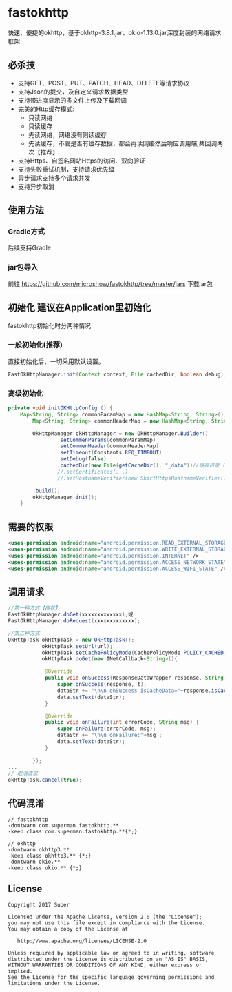 # fastokhttp
快速、便捷的okhttp，基于okhttp-3.8.1.jar、okio-1.13.0.jar深度封装的网络请求框架

## 必杀技
* 支持GET、POST、PUT、PATCH、HEAD、DELETE等请求协议
* 支持Json的提交，及自定义请求数据类型
* 支持带进度显示的多文件上传及下载回调
* 完美的Http缓存模式:
  - 只读网络
  - 只读缓存
  - 先读网络，网络没有则读缓存
  - 先读缓存，不管是否有缓存数据，都会再读网络然后响应调用端,共回调两次【推荐】
* 支持Https、自签名网站Https的访问、双向验证
* 支持失败重试机制，支持请求优先级
* 异步请求支持多个请求并发
* 支持异步取消

## 使用方法
### Gradle方式
后续支持Gradle

### jar包导入
前往 https://github.com/microshow/fastokhttp/tree/master/jars 下载jar包

## 初始化 建议在Application里初始化
fastokhttp初始化时分两种情况

### 一般初始化(推荐)
直接初始化后，一切采用默认设置。
```java
FastOkHttpManager.init(Context context, File cachedDir, boolean debug);
```

### 高级初始化
```java
private void initOKHttpConfig () {
	Map<String, String> commonParamMap = new HashMap<String, String>();
        Map<String, String> commonHeaderMap = new HashMap<String, String>();

        OkHttpManager okHttpManager = new OkHttpManager.Builder()
                .setCommenParams(commonParamMap)
                .setCommenHeader(commonHeaderMap)
                .setTimeout(Constants.REQ_TIMEOUT)
                .setDebug(false)
                .cachedDir(new File(getCacheDir(), "_data"))//缓存目录 (必须的配置)
                //.setCertificates(...)
                //.setHostnameVerifier(new SkirtHttpsHostnameVerifier())

        .build();
        okHttpManager.init();
	}
```

## 需要的权限
```xml
<uses-permission android:name="android.permission.READ_EXTERNAL_STORAGE" />
<uses-permission android:name="android.permission.WRITE_EXTERNAL_STORAGE" />
<uses-permission android:name="android.permission.INTERNET" />
<uses-permission android:name="android.permission.ACCESS_NETWORK_STATE" />
<uses-permission android:name="android.permission.ACCESS_WIFI_STATE" />
```

## 调用请求 
```java
//第一种方式【推荐】
FastOkHttpManager.doGet(xxxxxxxxxxxxx);或
FastOkHttpManager.doRequest(xxxxxxxxxxxxx);

//第二种方式
OkHttpTask okHttpTask = new OkHttpTask();
    	   okHttpTask.setUrl(url);
    	   okHttpTask.setCachePolicyMode(CachePolicyMode.POLICY_CACHED_AND_NETWORK);
    	   okHttpTask.doGet(new INetCallback<String>(){

			@Override
			public void onSuccess(ResponseDataWrapper response, String t) {
				super.onSuccess(response, t);
				dataStr += "\n\n onSuccess isCacheData="+response.isCacheData()+" > datas:"+t ;
				data.setText(dataStr);
			}

			@Override
			public void onFailure(int errorCode, String msg) {
				super.onFailure(errorCode, msg);
				dataStr += "\n\n onFailure:"+msg ;
				data.setText(dataStr);
			}
    		
    	});
...
// 取消请求
okHttpTask.cancel(true);
```

## 代码混淆
```text
// fastokhttp
-dontwarn com.superman.fastokhttp.**
-keep class com.superman.fastokhttp.**{*;}

// okhttp
-dontwarn okhttp3.**
-keep class okhttp3.** {*;} 
-dontwarn okio.**
-keep class okio.** {*;} 
```

## License
```text
Copyright 2017 Super

Licensed under the Apache License, Version 2.0 (the "License");
you may not use this file except in compliance with the License.
You may obtain a copy of the License at

   http://www.apache.org/licenses/LICENSE-2.0

Unless required by applicable law or agreed to in writing, software
distributed under the License is distributed on an "AS IS" BASIS,
WITHOUT WARRANTIES OR CONDITIONS OF ANY KIND, either express or implied.
See the License for the specific language governing permissions and
limitations under the License.
```
